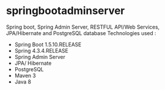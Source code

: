 # springbootadminserver
Spring boot, Spring Admin Server, RESTFUL API/Web Services, JPA/Hibernate and PostgreSQL database
Technologies used :
- Spring Boot 1.5.10.RELEASE
- Spring 4.3.4.RELEASE
- Spring Admin Server
- JPA/ Hibernate
- PostgreSQL
- Maven 3
- Java 8
